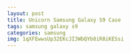 ```yaml
---
layout: post
title: Unicorn Samsung Galaxy S9 Case
tags: samsung galaxy s9
categories: samsung
img: 1qXFEwwsUp32EKcJI3WbQYb8iR8iKESsi
---
```

